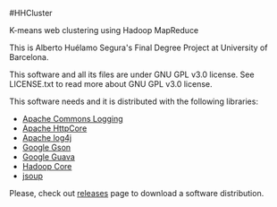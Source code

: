 #HHCluster

K-means web clustering using Hadoop MapReduce

This is Alberto Huélamo Segura's Final Degree Project at University of Barcelona.

This software and all its files are under GNU GPL v3.0 license. See LICENSE.txt to
read more about GNU GPL v3.0 license.

This software needs and it is distributed with the following libraries:

* [Apache Commons Logging](http://logging.apache.org/log4j/1.2/)
* [Apache HttpCore](http://hc.apache.org/httpcomponents-core-ga/)
* [Apache log4j](http://logging.apache.org/log4j/1.2/)
* [Google Gson](https://code.google.com/p/google-gson/)
* [Google Guava](https://zcode.google.com/p/guava-libraries/)
* [Hadoop Core](http://hadoop.apache.org/)
* [jsoup](http://jsoup.org/)

Please, check out [releases](https://github.com/AthalberthH/HHCluster/releases) page to download a software distribution.
